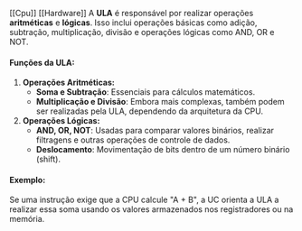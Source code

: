 [[Cpu]]
[[Hardware]]
A **ULA** é responsável por realizar operações **aritméticas** e **lógicas**. Isso inclui operações básicas como adição, subtração, multiplicação, divisão e operações lógicas como AND, OR e NOT.

#### **Funções da ULA:**

1. **Operações Aritméticas:**
    - **Soma e Subtração**: Essenciais para cálculos matemáticos.
    - **Multiplicação e Divisão**: Embora mais complexas, também podem ser realizadas pela ULA, dependendo da arquitetura da CPU.
2. **Operações Lógicas:**
    - **AND, OR, NOT**: Usadas para comparar valores binários, realizar filtragens e outras operações de controle de dados.
    - **Deslocamento**: Movimentação de bits dentro de um número binário (shift).

#### **Exemplo:**

Se uma instrução exige que a CPU calcule "A + B", a UC orienta a ULA a realizar essa soma usando os valores armazenados nos registradores ou na memória.